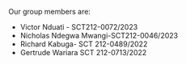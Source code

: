 Our group members are:
 * Victor Nduati - SCT212-0072/2023
 * Nicholas Ndegwa Mwangi-SCT212-0046/2023
 * Richard Kabuga- SCT 212-0489/2022
 * Gertrude Wariara SCT 212-0713/2022
